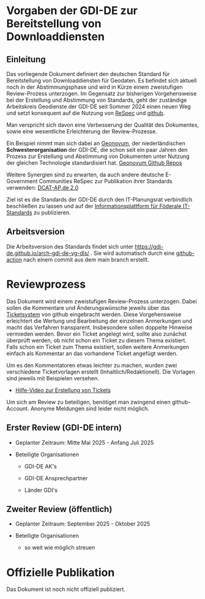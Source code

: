 # Vorgaben der GDI-DE zur Bereitstellung von Downloaddiensten

## Einleitung

Das vorliegende Dokument definiert den deutschen Standard für Bereitstellung von Downloaddiensten für Geodaten.
Es befindet sich aktuell noch in der Abstimmungsphase und wird in Kürze einem zweistufigen Review-Prozess unterzogen.
Im Gegensatz zur bisherigen Vorgehensweise bei der Erstellung und Abstimmung von Standards, geht der zuständige Arbeitskreis Geodienste der GDI-DE seit Sommer 2024 einen neuen Weg und setzt konsequent auf die Nutzung von [ReSpec](https://respec.org/docs/) und [github](https://github.com/). 

Man verspricht sich davon eine Verbesserung der Qualität des Dokumentes, sowie eine wesentliche Erleichterung der Review-Prozesse.

Ein Beispiel nimmt man sich dabei an [Geonovum](https://www.geonovum.nl/), der niederländischen **Schwesterorganisation** der GDI-DE, die schon seit ein paar Jahren den Prozess zur Erstellung und Abstimmung von Dokumenten unter Nutzung der gleichen Technologie standardisiert hat. [Geonovum Github Repos](https://github.com/geonovum)

Weitere Synergien sind zu erwarten, da auch andere deutsche E-Government Communities ReSpec zur Publikation ihrer Standards verwenden:
[DCAT-AP.de 2.0](https://www.dcat-ap.de/def/dcatde/2.0/spec/)

Ziel ist es die Standards der GDI-DE durch den IT-Planungsrat verbindlich beschließen zu lassen und auf der [Informationsplattform für Föderale IT-Standards](https://docs.fitko.de/fit-standards/) zu publizieren. 

## Arbeitsversion

Die Arbeitsversion des Standards findet sich unter https://gdi-de.github.io/arch-gdi-de-vg-dls/ .
Sie wird automatisch durch eine [github-action](https://github.com/gdi-de/arch-gdi-de-vg-dls/blob/main/.github/workflows/static.yml) nach einem commit aus dem main branch erstellt.

# Reviewprozess

Das Dokument wird einem zweistufigen Review-Prozess unterzogen. Dabei sollen die Kommentare und Änderungswünsche jeweils über das [Ticketsystem](https://github.com/gdi-de/arch-gdi-de-vg-dls/issues) von github eingebracht werden. Diese Vorgehensweise erleichtert die Wertung und Bearbeitung der einzelnen Anmerkungen und macht das Verfahren transparent. Insbesondere sollen doppelte Hinweise vermieden werden. Bevor ein Ticket angelegt wird, sollte also zunächst überprüft werden, ob nicht schon ein Ticket zu diesem Thema existiert. 
Falls schon ein Ticket zum Thema existiert, sollen weitere Anmerkungen einfach als Kommentar an das vorhandene Ticket angefügt werden.

Um es den Kommentatoren etwas leichter zu machen, wurden zwei verschiedene Ticketvorlagen erstellt (Inhaltlich/Redaktionell). Die Vorlagen sind jeweils mit Beispielen versehen.

* [Hilfe-Video zur Erstellung von Tickets](https://gdi-de.github.io/arch-gdi-de-vg-dls/media/create_ticket.mp4) 

Um sich am Review zu beteiligen, benötiget man zwingend einen github-Account. Anonyme Meldungen sind leider nicht möglich.

## Erster Review (GDI-DE intern)

* Geplanter Zeitraum: Mitte Mai 2025 - Anfang Juli 2025

* Beteiligte Organisationen

    * GDI-DE AK's

    * GDI-DE Ansprechpartner 

    * Länder GDI's

## Zweiter Review (öffentlich)

* Geplanter Zeitraum: September 2025 - Oktober 2025

* Beteiligte Organisationen

    * so weit wie möglich streuen


# Offizielle Publikation

Das Dokument ist noch nicht offiziell publiziert. 